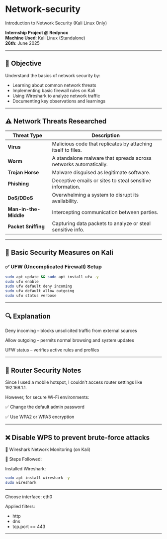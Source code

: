 # Network-security
Introduction to Network Security (Kali Linux Only)


**Internship Project @ Redynox**  
**Machine Used**: Kali Linux (Standalone)  
**26th**: June 2025

---

## 🧩 Objective

Understand the basics of network security by:

- Learning about common network threats
- Implementing basic firewall rules on Kali
- Using Wireshark to analyze network traffic
- Documenting key observations and learnings

---

## ⚠️ Network Threats Researched


| Threat Type        | Description |
|--------------------|-------------|
| **Virus**          | Malicious code that replicates by attaching itself to files. |
| **Worm**           | A standalone malware that spreads across networks automatically. |
| **Trojan Horse**   | Malware disguised as legitimate software. |
| **Phishing**       | Deceptive emails or sites to steal sensitive information. |
| **DoS/DDoS**       | Overwhelming a system to disrupt its availability. |
| **Man-in-the-Middle** | Intercepting communication between parties. |
| **Packet Sniffing**| Capturing data packets to analyze or steal sensitive info. |

---

## 🔧 Basic Security Measures on Kali


### ✅ UFW (Uncomplicated Firewall) Setup

```bash
sudo apt update && sudo apt install ufw -y
sudo ufw enable
sudo ufw default deny incoming
sudo ufw default allow outgoing
sudo ufw status verbose
```

---

## 🔍 Explanation

Deny incoming – blocks unsolicited traffic from external sources

Allow outgoing – permits normal browsing and system updates

UFW status – verifies active rules and profiles

---


## 📶 Router Security Notes

Since I used a mobile hotspot, I couldn't access router settings like 192.168.1.1.

However, for secure Wi-Fi environments:

✅ Change the default admin password

✅ Use WPA2 or WPA3 encryption

---


## ❌ Disable WPS to prevent brute-force attacks

🔬 Wireshark Network Monitoring (on Kali)



🧪 Steps Followed:

Installed Wireshark:

```bash
sudo apt install wireshark -y
sudo wireshark
```

---

Choose interface: eth0

Applied filters:

- http
- dns
- tcp.port == 443

---



